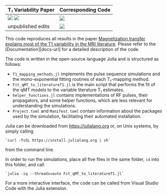 | **T₁ Variability Paper**                                | **Corresponding Code**            |
|:------------------------------------------------------- |:--------------------------------- |
| [![][MRM-img1]][MRM-url1] [![][arXiv-img1]][arXiv-url1] | [![][docsv1.0-img]][docsv1.0-url] |
| unpublished edits                                       | [![][docsdev-img]][docsdev-url]   |

This code reproduces all results in the paper [Magnetization transfer explains most of the T1 variability in the MRI literature][arXiv-url1]. Please refer to the [Documentation][docs-url] for a detailed description of the code.

The code is written in the open-source language Julia and is structured as follows:
- `T1_mapping_methods.jl` implements the pulse sequence simulations and the mono-exponential fitting routines of each T₁-mapping method.
- `Fit_qMT_to_literatureT1.jl` is the main script that performs the fit of the qMT models to the variable literature T₁ estimates.
- `helper_functions.jl` contains implementations of RF pulses, their propagators, and some helper functions, which are less relevant for understanding the simulations.
- `Project.toml` and `Manifest.toml` contain information about the packages used by the simulation, facilitating their automated installation.

Julia can be downloaded from https://julialang.org or, on Unix systems, by simply calling

    `curl -fsSL https://install.julialang.org | sh`

from the command line.

In order to run the simulations, place all five files in the same folder, `cd` into this folder, and call

    `julia -iq --threads=auto Fit_qMT_to_literatureT1.jl`

For a more interactive interface, the code can be called from Visual Studio Code with the Julia extension.

[docsdev-img]: https://img.shields.io/badge/docs-dev-blue.svg
[docsdev-url]: https://jakobasslaender.github.io/T1variability/dev/

[docsv1.0-img]: https://img.shields.io/badge/docs-v1.0-blue.svg
[docsv1.0-url]: https://jakobasslaender.github.io/T1variability/v1.0/

[arXiv-img1]: https://img.shields.io/badge/arXiv-2409.05318-blue.svg
[arXiv-url1]: https://arxiv.org/pdf/2409.05318v1

[MRM-img1]: https://img.shields.io/badge/doi-10.1002/mrm.30451-blue.svg
[MRM-url1]: https://doi.org/10.1002/mrm.30451
